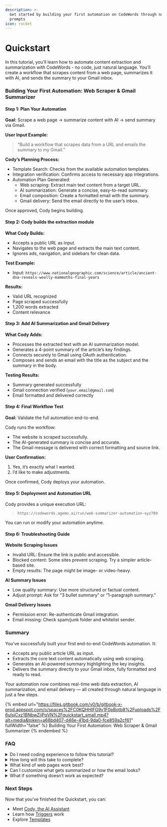 ```yaml
---
description: >-
  Get started by building your first automation on CodeWords through natural
  prompts
icon: rocket
---
```


# Quickstart

In this tutorial, you’ll learn how to automate content extraction and summarization with CodeWords - no code, just natural language. You’ll create a workflow that scrapes content from a web page, summarizes it with AI, and sends the summary to your Gmail inbox.

### Building Your First Automation: Web Scraper & Gmail Summarizer

#### Step 1: Plan Your Automation

**Goal:** Scrape a web page → summarize content with AI → send summary via Gmail.

**User Input Example:**

> “Build a workflow that scrapes data from a URL and emails the summary to my Gmail.”

**Cody’s Planning Process:**

* Template Search: Checks from the available automation templates.
* Integration verification: Confirms access to necessary app integrations.
* Automation Plan Generated:
  * Web scraping: Extract main text content from a target URL.
  * AI summarization: Generate a concise, easy-to-read summary.
  * Email composition: Create a formatted email with the summary.
  * Gmail delivery: Send the email directly to the user’s inbox.

Once approved, Cody begins building.

#### Step 2: Cody builds the extraction module

**What Cody Builds:**

* Accepts a public URL as input.
* Navigates to the web page and extracts the main text content.
* Ignores ads, navigation, and sidebars for clean data.

**Test Example:**

* Input: `https://www.nationalgeographic.com/science/article/ancient-dna-reveals-woolly-mammoths-final-years`

**Results:**

* Valid URL recognized
* Page scraped successfully
* 1,200 words extracted
* Content relevance

#### Step 3: Add AI Summarization and Gmail Delivery

**What Cody Adds:**

* Processes the extracted text with an AI summarization model.
* Generates a 4-point summary of the article’s key findings.
* Connects securely to Gmail using OAuth authentication.
* Composes and sends an email with the title as the subject and the summary in the body.

**Testing Results:**

* Summary generated successfully
* Gmail connection verified (`your.email@gmail.com`)
* Email formatted and delivered correctly

#### Step 4: Final Workflow Test

**Goal:** Validate the full automation end-to-end.

Cody runs the workflow:

* The website is scraped successfully.
* The AI-generated summary is concise and accurate.
* The Gmail message is delivered with correct formatting and source link.

**User Confirmation:**

1. Yes, it’s exactly what I wanted.
2. I’d like to make adjustments.

Once confirmed, Cody deploys your automation.

#### Step 5: Deployment and Automation URL

Cody provides a unique execution URL:

> `https://codewords.agemo.ai/run/web-summarizer-automation-xyz789`

You can run or modify your automation anytime.

#### Step 6: Troubleshooting Guide

**Website Scraping Issues**

* Invalid URL: Ensure the link is public and accessible.
* Blocked content: Some sites prevent scraping. Try a simpler article-based site.
* Empty results: The page might be image- or video-heavy.

**AI Summary Issues**

* Low quality summary: Use more structured or factual content.
* Adjust prompt: Ask for “3 bullet summary” or “1-paragraph summary.”

**Gmail Delivery Issues**

* Permission error: Re-authenticate Gmail integration.
* Email missing: Check spam/junk folder and whitelist sender.

### Summary

You’ve successfully built your first end-to-end CodeWords automation. It:

* Accepts any public article URL as input.
* Extracts the core text content automatically using web scraping.
* Generates an AI-powered summary highlighting the key insights.
* Delivers the summary directly to your Gmail inbox, fully formatted and ready to read.

Your automation now combines real-time web data extraction, AI summarization, and email delivery — all created through natural language in just a few steps.

{% embed url="https://files.gitbook.com/v0/b/gitbook-x-prod.appspot.com/o/spaces%2FC0KQHHlFG9y1F0pBotb8%2Fuploads%2F6uIsjCxz1BNbwZijPqVN%2Fquickstart_small.mp4?alt=media&token=a68bd407-d46e-41bd-9da0-fce859a2cf61" fullWidth="false" %}
Building Your First Automation: Web Scraper & Gmail Summarizer
{% endembed %}

### FAQ

<details>

<summary>Do I need coding experience to follow this tutorial?</summary>

No. Everything in this guide can be done with plain English prompts. CodeWords automatically builds the logic, connects integrations, and handles deployment behind the scenes.

</details>

<details>

<summary>How long will this take to complete?</summary>

Most users finish in under 10 minutes. The workflow setup is intentionally short: add your URL, let CodeWords summarize the content with AI, and send the result to your inbox.

</details>

<details>

<summary>What kind of web pages work best?</summary>

You can use any publicly accessible, text-based website — like blog posts, articles, or documentation pages. Avoid paywalled or login-protected pages. If you would like to run it on Paywalled or login-protected pages you can use our[ Chrome extension](https://docs.codewords.ai/web-automation/chrome-extension) or [Web Agent](https://docs.codewords.ai/web-automation/web-agent).

</details>

<details>

<summary>Can I customize what gets summarized or how the email looks?</summary>

Yes. You can adjust the AI prompt (“write a short summary,” “list three key points,” etc.) and change the email recipient, subject, or format in the workflow editor.

</details>

<details>

<summary>What if something doesn’t work as expected?</summary>

Check that your connected apps (Gmail, Web Agent) are authorized and active. Then open the Run Logs inside CodeWords to see detailed errors. The Troubleshooting Guide

</details>

### Next Steps

Now that you’ve finished the Quickstart, you can:

* Meet [Cody, the AI Assistant](https://docs.codewords.ai/fundamentals/introduction-to-cody)
* Learn how [Triggers](https://docs.codewords.ai/fundamentals/triggers) work
* Explore [Templates](https://docs.codewords.ai/use-cases/templates)

